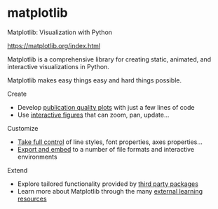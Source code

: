 # matplotlib

Matplotlib: Visualization with Python

https://matplotlib.org/index.html

Matplotlib is a comprehensive library for creating static, animated, and interactive visualizations in Python.

Matplotlib makes easy things easy and hard things possible.

Create

- Develop [publication quality plots](https://matplotlib.org/gallery/index.html) with just a few lines of code
- Use [interactive figures](https://matplotlib.org/gallery/index.html#event-handling) that can zoom, pan, update...

Customize

- [Take full control](https://matplotlib.org/tutorials/index.html#tutorials) of line styles, font properties, axes properties...
- [Export and embed](https://matplotlib.org/api/index_backend_api.html) to a number of file formats and interactive environments

Extend

- Explore tailored functionality provided by [third party packages](https://matplotlib.org/thirdpartypackages/index.html)
- Learn more about Matplotlib through the many [external learning resources](https://matplotlib.org/resources/index.html)